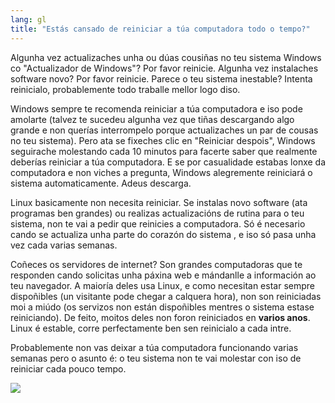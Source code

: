 ```yaml
---
lang: gl
title: "Estás cansado de reiniciar a túa computadora todo o tempo?"
---
```


Algunha vez actualizaches unha ou dúas cousiñas no teu sistema Windows co "Actualizador de Windows"? Por favor reinicie. Algunha vez instalaches software novo? Por favor reinicie. Parece o teu sistema inestable? Intenta reinicialo, probablemente todo traballe mellor logo diso.

Windows sempre te recomenda reiniciar a túa computadora e iso pode amolarte (talvez te sucedeu algunha vez que tiñas descargando algo grande e non querías interrompelo porque actualizaches un par de cousas no teu sistema). Pero ata se fixeches clic en "Reiniciar despois", Windows seguirache molestando cada 10 minutos para facerte saber que realmente deberías reiniciar a túa computadora. E se por casualidade estabas lonxe da computadora e non viches a pregunta, Windows alegremente reiniciará o sistema automaticamente. Adeus descarga.

Linux basicamente non necesita reiniciar. Se instalas novo software (ata programas ben grandes) ou realizas actualizacións de rutina para o teu sistema, non te vai a pedir que reinicies a computadora. Só é necesario cando se actualiza unha parte do corazón do sistema , e iso só pasa unha vez cada varias semanas.

Coñeces os servidores de internet? Son grandes computadoras que te responden cando solicitas unha páxina web e mándanlle a información ao teu navegador. A maioría deles usa Linux, e como necesitan estar sempre dispoñibles (un visitante pode chegar a calquera hora), non son reiniciadas moi a miúdo (os servizos non están dispoñibles mentres o sistema estase reiniciando). De feito, moitos deles non foron reiniciados en <b>varios anos</b>. Linux é estable, corre perfectamente ben sen reinicialo a cada intre.

Probablemente non vas deixar a túa computadora funcionando varias semanas pero o asunto é: o teu sistema non te vai molestar con iso de reiniciar cada pouco tempo.


<img src="Images/reboot_all_the_time_thumb.png" />




